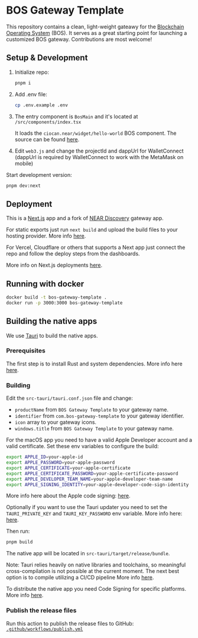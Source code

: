 # BOS Gateway Template

This repository contains a clean, light-weight gateawy for the [Blockchain Operating System](https://near.org/blog/near-announces-the-blockchain-operating-system) (BOS). It serves as a great starting point for launching a customized BOS gateway. Contributions are most welcome!

## Setup & Development

1. Initialize repo:

    ```bash
    pnpm i
    ```

2. Add .env file:

    ```bash
    cp .env.example .env
    ```

3. The entry component is ```BosMain``` and it's located at ```/src/components/index.tsx```

    It loads the ```ciocan.near/widget/hello-world``` BOS component. The source can be found [here](https://near.org/near/widget/ComponentDetailsPage?src=ciocan.near/widget/hello-world&tab=source).

4. Edit ```web3.js``` and change the projectId and dappUrl for WalletConnect
(dappUrl is required by WalletConnect to work with the MetaMask on mobile)

Start development version:

```bash
pnpm dev:next
```

## Deployment

This is a [Next.js](https://github.com/vercel/next.js/) app and a fork of [NEAR Discovery](https://github.com/near/near-discovery) gateway app.

For static exports just run ```next build``` and upload the build files to your hosting provider. More info [here](https://nextjs.org/docs/pages/building-your-application/deploying/static-exports).

For Vercel, Cloudflare or others that supports a Next app just connect the repo and follow the deploy steps from the dashboards.

More info on Next.js deployments [here](https://nextjs.org/docs/pages/building-your-application/deploying/static-exports).

## Running with docker

```bash
docker build -t bos-gateway-template .
docker run -p 3000:3000 bos-gateway-template
```

## Building the native apps

We use [Tauri](https://tauri.app/) to build the native apps.

### Prerequisites

The first step is to install Rust and system dependencies.
More info here [here](https://tauri.app/v1/guides/getting-started/prerequisites).

### Building

Edit the ```src-tauri/tauri.conf.json``` file and change:

- ```productName``` from ```BOS Gateway Template``` to your gateway name.
- ```identifier``` from ```com.bos-gateway-template``` to your gateway identifier.
- ```icon``` array to your gateway icons.
- ```windows.title``` from ```BOS Gateway Template``` to your gateway name.


For the macOS app you need to have a valid Apple Developer account and a valid certificate.
Set these env variables to configure the build:

```bash
export APPLE_ID=your-apple-id
export APPLE_PASSWORD=your-apple-password
export APPLE_CERTIFICATE=your-apple-certificate
export APPLE_CERTIFICATE_PASSWORD=your-apple-certificate-password
export APPLE_DEVELOPER_TEAM_NAME=your-apple-developer-team-name
export APPLE_SIGNING_IDENTITY=your-apple-developer-code-sign-identity
```

More info here about the Apple code signing: [here](https://tauri.app/v1/guides/distribution/sign-macos).

Optionally if you want to use the Tauri updater you need to set the ```TAURI_PRIVATE_KEY``` and ```TAURI_KEY_PASSWORD``` env variable. More info here: [here](https://tauri.app/v1/guides/distribution/updater).


Then run:

```bash
pnpm build
```

The native app will be located in ```src-tauri/target/release/bundle```.

Note: Tauri relies heavily on native libraries and toolchains, so meaningful cross-compilation is not possible at the current moment. The next best option is to compile utilizing a CI/CD pipeline
More info [here](https://tauri.app/v1/guides/building/cross-platform).

To distribute the native app you need Code Signing for specific platforms.
More info [here](https://tauri.app/v1/guides/distribution/sign-macos).

### Publish the release files

Run this action to publish the release files to GitHub:
[```.github/workflows/publish.yml```](https://github.com/NearDeFi/bos-gateway-template/blob/main/.github/workflows/publish.yml)
